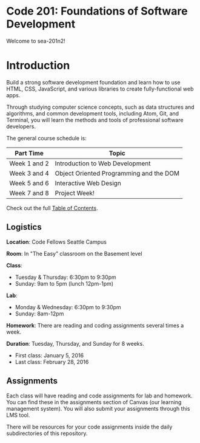 # Code 201: Foundations of Software Development

Welcome to sea-201n2!

# Introduction

Build a strong software development foundation and learn how to use HTML, CSS, JavaScript, and various libraries to create fully-functional web apps.

Through studying computer science concepts, such as data structures and algorithms, and common development tools, including Atom, Git, and Terminal, you will learn the methods and tools of professional software developers.

The general course schedule is:

Part Time    | Topic
-------------|---------------
Week 1 and 2 | Introduction to Web Development
Week 3 and 4 | Object Oriented Programming and the DOM
Week 5 and 6 | Interactive Web Design
Week 7 and 8 | Project Week!

Check out the full [Table of Contents](SUMMARY.md).

## Logistics
**Location**: Code Fellows Seattle Campus

**Room**: In "The Easy” classroom on the Basement level

**Class**:
* Tuesday & Thursday: 6:30pm to 9:30pm
* Sunday: 9am to 5pm (lunch 12pm-1pm)

**Lab**:
* Monday & Wednesday: 6:30pm to 9:30pm
* Sunday: 8am-12pm

**Homework**: There are reading and coding assignments several times a week.

**Duration**: Tuesday, Thursday, and Sunday for 8 weeks.
* First class: January 5, 2016
* Last class: February 28, 2016

## Assignments

Each class will have reading and code assignments for lab and homework. You can find these in the assignments section of Canvas (our learning management system). You will also submit your assignments through this LMS tool.

There will be resources for your code assignments inside the daily subdirectories of this repository.
